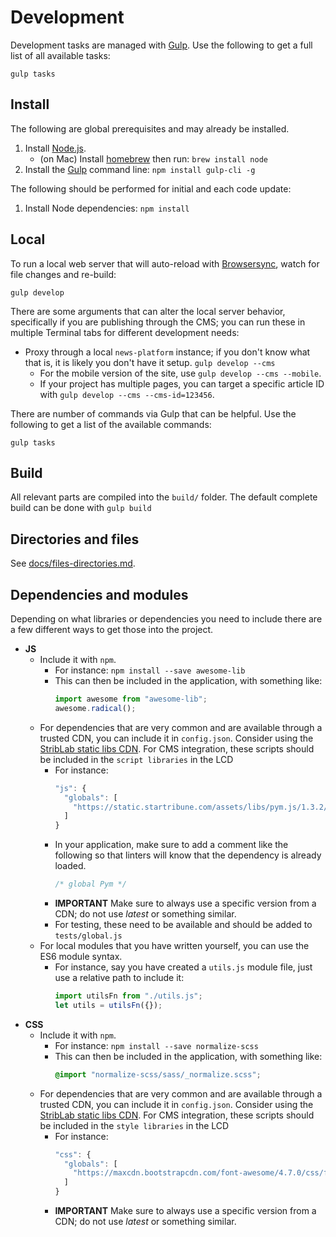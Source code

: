 # Development

Development tasks are managed with [Gulp](http://gulpjs.com/). Use the following to get a full list of all available tasks:

    gulp tasks

## Install

The following are global prerequisites and may already be installed.

1.  Install [Node.js](https://nodejs.org/en/).
    * (on Mac) Install [homebrew](http://brew.sh/) then run: `brew install node`
1.  Install the [Gulp](http://gulpjs.com/) command line: `npm install gulp-cli -g`

The following should be performed for initial and each code update:

1.  Install Node dependencies: `npm install`

## Local

To run a local web server that will auto-reload with [Browsersync](https://browsersync.io/), watch for file changes and re-build:

    gulp develop

There are some arguments that can alter the local server behavior, specifically if you are publishing through the CMS; you can run these in multiple Terminal tabs for different development needs:

* Proxy through a local `news-platform` instance; if you don't know what that is, it is likely you don't have it setup. `gulp develop --cms`
  * For the mobile version of the site, use `gulp develop --cms --mobile`.
  * If your project has multiple pages, you can target a specific article ID with `gulp develop --cms --cms-id=123456`.

There are number of commands via Gulp that can be helpful. Use the following to get a list of the available commands:

    gulp tasks

## Build

All relevant parts are compiled into the `build/` folder. The default complete build can be done with `gulp build`

## Directories and files

See [docs/files-directories.md](./files-directories.md).

## Dependencies and modules

Depending on what libraries or dependencies you need to include there are a few different ways to get those into the project.

* **JS**
  * Include it with `npm`.
    * For instance: `npm install --save awesome-lib`
    * This can then be included in the application, with something like:
      ```js
      import awesome from "awesome-lib";
      awesome.radical();
      ```
  * For dependencies that are very common and are available through a trusted CDN, you can include it in `config.json`. Consider using the [StribLab static libs CDN](https://github.com/striblab/static-libs). For CMS integration, these scripts should be included in the `script libraries` in the LCD
    * For instance:
      ```js
      "js": {
        "globals": [
          "https://static.startribune.com/assets/libs/pym.js/1.3.2/pym.v1.min.js"
        ]
      }
      ```
    * In your application, make sure to add a comment like the following so that linters will know that the dependency is already loaded.
      ```js
      /* global Pym */
      ```
    * **IMPORTANT** Make sure to always use a specific version from a CDN; do not use _latest_ or something similar.
    * For testing, these need to be available and should be added to `tests/global.js`
  * For local modules that you have written yourself, you can use the ES6 module syntax.
    * For instance, say you have created a `utils.js` module file, just use a relative path to include it:
      ```js
      import utilsFn from "./utils.js";
      let utils = utilsFn({});
      ```
* **CSS**
  * Include it with `npm`.
    * For instance: `npm install --save normalize-scss`
    * This can then be included in the application, with something like:
      ```css
      @import "normalize-scss/sass/_normalize.scss";
      ```
  * For dependencies that are very common and are available through a trusted CDN, you can include it in `config.json`. Consider using the [StribLab static libs CDN](https://github.com/striblab/static-libs). For CMS integration, these scripts should be included in the `style libraries` in the LCD
    * For instance:
      ```js
      "css": {
        "globals": [
          "https://maxcdn.bootstrapcdn.com/font-awesome/4.7.0/css/font-awesome.min.css"
        ]
      }
      ```
    * **IMPORTANT** Make sure to always use a specific version from a CDN; do not use _latest_ or something similar.
